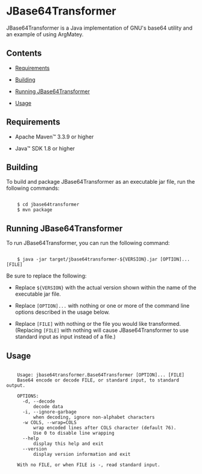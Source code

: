# JBase64Transformer

JBase64Transformer is a Java implementation of GNU's base64 utility and an example of using ArgMatey.

## Contents

- [Requirements](#requirements)

- [Building](#building)

- [Running JBase64Transformer](#running-jbase64transformer)

- [Usage](#usage)

## Requirements

- Apache Maven&#8482; 3.3.9 or higher 

- Java&#8482; SDK 1.8 or higher

## Building

To build and package JBase64Transformer as an executable jar file, run the following commands:

```

    $ cd jbase64transformer
    $ mvn package

```

## Running JBase64Transformer 

To run JBase64Transformer, you can run the following command:

```

    $ java -jar target/jbase64transformer-${VERSION}.jar [OPTION]... [FILE]

```

Be sure to replace the following:

- Replace `${VERSION}` with the actual version shown within the name of the executable jar file.

- Replace `[OPTION]...` with nothing or one or more of the command line options described in the usage below.

- Replace `[FILE]` with nothing or the file you would like transformed. (Replacing `[FILE]` with nothing will cause JBase64Transformer to use standard input as input instead of a file.)

## Usage

```

    Usage: jbase64transformer.Base64Transformer [OPTION]... [FILE]
    Base64 encode or decode FILE, or standard input, to standard output.
    
    OPTIONS:
      -d, --decode
          decode data
      -i, --ignore-garbage
          when decoding, ignore non-alphabet characters
      -w COLS, --wrap=COLS
          wrap encoded lines after COLS character (default 76).
          Use 0 to disable line wrapping
      --help
          display this help and exit
      --version
          display version information and exit
    
    With no FILE, or when FILE is -, read standard input.

```
